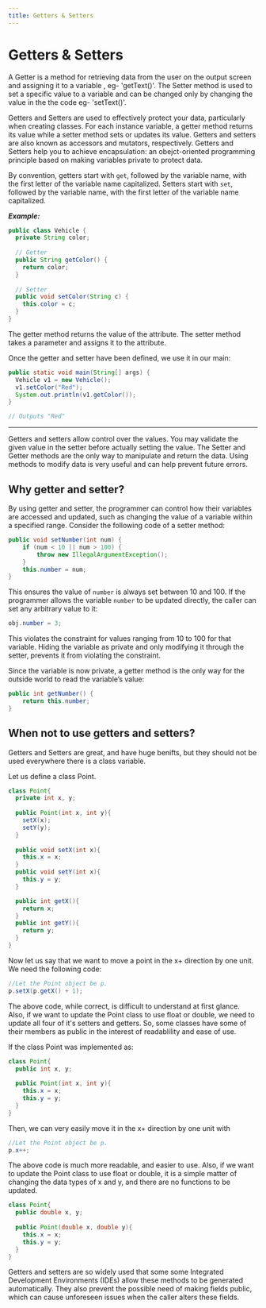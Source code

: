 ```yaml
---
title: Getters & Setters
---
```


# Getters & Setters

A Getter is a method for retrieving data from the user on the output screen and assigning it to a variable , eg- 'getText()'. The Setter method is used to set a specific value to a variable and can be changed only by changing the value in the the code eg- 'setText()'.

Getters and Setters are used to effectively protect your data, particularly when creating classes. For each instance variable, a getter method returns its value while a setter method sets or updates its value. Getters and setters are also known as accessors and mutators, respectively. Getters and Setters help you to achieve encapsulation: an obejct-oriented programming principle based on making variables private to protect data.

By convention, getters start with `get`, followed by the variable name, with the first letter of the variable name capitalized. Setters start with `set`, followed by the variable name, with the first letter of the variable name capitalized.

***Example:***
```java
public class Vehicle {
  private String color;
  
  // Getter
  public String getColor() {
    return color;
  }
  
  // Setter
  public void setColor(String c) {
    this.color = c;
  }
}
```
The getter method returns the value of the attribute.
The setter method takes a parameter and assigns it to the attribute.

Once the getter and setter have been defined, we use it in our main:
```java
public static void main(String[] args) {
  Vehicle v1 = new Vehicle();
  v1.setColor("Red");
  System.out.println(v1.getColor());
}

// Outputs "Red"
```
****************
Getters and setters allow control over the values. You may validate the given value in the setter before actually setting the value. The Setter and Getter methods are the only way to manipulate and return the data. Using methods to modify data is very useful and can help prevent future errors.


## Why getter and setter?

By using getter and setter, the programmer can control how their variables are accessed and updated, such as changing the value of a variable within a specified range. Consider the following code of a setter method:

```java
public void setNumber(int num) {
    if (num < 10 || num > 100) {
        throw new IllegalArgumentException();
    }
    this.number = num;
}
```

This ensures the value of `number` is always set between 10 and 100.  If the programmer allows the variable `number` to be updated directly, the caller can set any arbitrary value to it:

```java
obj.number = 3;
```

This violates the constraint for values ranging from 10 to 100 for that variable. Hiding the variable as private and only modifying it through the setter, prevents it from violating the constraint.

Since the variable is now private, a getter method is the only way for the outside world to read the variable’s value:
```java
public int getNumber() {
    return this.number;
}
```

## When not to use getters and setters?

Getters and Setters are great, and have huge benifts, but they should not be used everywhere there is a class variable.

Let us define a class Point.
```java
class Point{
  private int x, y;
  
  public Point(int x, int y){
    setX(x);
    setY(y);
  }
  
  public void setX(int x){
    this.x = x;
  }
  public void setY(int x){
    this.y = y;
  }

  public int getX(){
    return x;
  }
  public int getY(){
    return y;
  }
}
```
Now let us say that we want to move a point in the x+ direction by one unit. We need the following code:
```java
//Let the Point object be p.
p.setX(p.getX() + 1);
```
The above code, while correct, is difficult to understand at first glance. Also, if we want to update the Point class to use float or double, we need to update all four of it's setters and getters. So, some classes have some of their members as public in the interest of readablility and ease of use.

If the class Point was implemented as:
```java
class Point{
  public int x, y;
  
  public Point(int x, int y){
    this.x = x;
    this.y = y;
  }
}
```

Then, we can very easily move it in the x+ direction by one unit with
```java
//Let the Point object be p.
p.x++;
```

The above code is much more readable, and easier to use. Also, if we want to update the Point class to use float or double, it is a simple matter of changing the data types of x and y, and there are no functions to be updated.
```java
class Point{
  public double x, y;
  
  public Point(double x, double y){
    this.x = x;
    this.y = y;
  }
}
```

Getters and setters are so widely used that some some Integrated Development Environments (IDEs) allow these methods to be generated automatically. They also prevent the possible need of making fields public, which can cause unforeseen issues when the caller alters these fields. 
